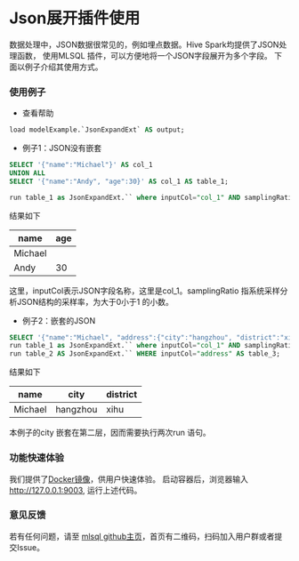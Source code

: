 # Json展开插件使用
数据处理中，JSON数据很常见的，例如埋点数据。Hive Spark均提供了JSON处理函数，
使用MLSQL 插件，可以方便地将一个JSON字段展开为多个字段。
下面以例子介绍其使用方式。
### 使用例子
- 查看帮助
```sql
load modelExample.`JsonExpandExt` AS output;
```
- 例子1：JSON没有嵌套
```sql
SELECT '{"name":"Michael"}' AS col_1
UNION ALL
SELECT '{"name":"Andy", "age":30}' AS col_1 AS table_1;

run table_1 as JsonExpandExt.`` where inputCol="col_1" AND samplingRatio = "1.0" as table_2;
```
结果如下

|name | age| 
|---|---|
|Michael | |
|Andy |30|

这里，inputCol表示JSON字段名称，这里是col_1。samplingRatio 指系统采样分析JSON结构的采样率，为大于0小于1
的小数。

- 例子2：嵌套的JSON
```sql
SELECT '{"name":"Michael", "address":{"city":"hangzhou", "district":"xihu"} } ' AS col_1 AS table_1;
run table_1 as JsonExpandExt.`` where inputCol="col_1" AND samplingRatio = "1.0" as table_2;
run table_2 AS JsonExpandExt.`` WHERE inputCol="address" AS table_3;
```
结果如下

|name|city|district|
|---|---|---|
|Michael|hangzhou|xihu|
本例子的city 嵌套在第二层，因而需要执行两次run 语句。

### 功能快速体验
我们提供了[Docker镜像](https://github.com/allwefantasy/mlsql-build#running-sandbox)，供用户快速体验。
启动容器后，浏览器输入 http://127.0.0.1:9003, 运行上述代码。

### 意见反馈
若有任何问题，请至 [mlsql github主页](https://github.com/allwefantasy/mlsql)，首页有二维码，扫码加入用户群或者提交Issue。
